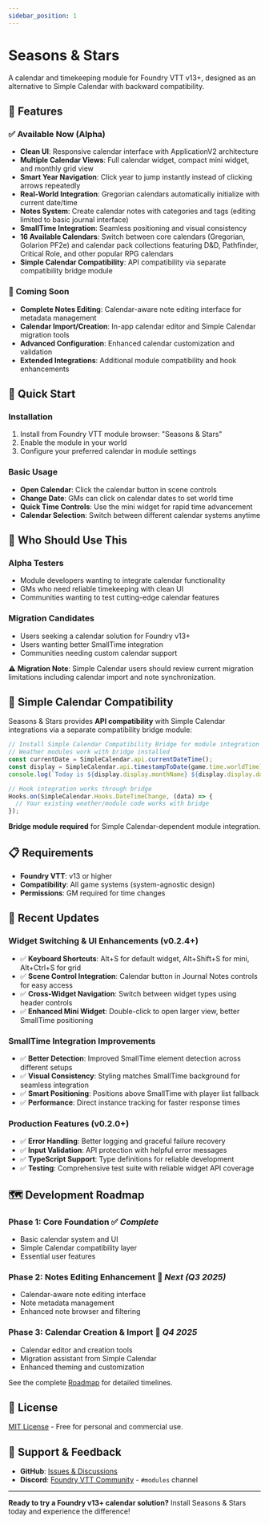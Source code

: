 ```yaml
---
sidebar_position: 1
---
```


# Seasons & Stars

A calendar and timekeeping module for Foundry VTT v13+, designed as an alternative to Simple Calendar with backward compatibility.

## 🌟 Features

### ✅ **Available Now (Alpha)**
- **Clean UI**: Responsive calendar interface with ApplicationV2 architecture
- **Multiple Calendar Views**: Full calendar widget, compact mini widget, and monthly grid view
- **Smart Year Navigation**: Click year to jump instantly instead of clicking arrows repeatedly
- **Real-World Integration**: Gregorian calendars automatically initialize with current date/time
- **Notes System**: Create calendar notes with categories and tags (editing limited to basic journal interface)
- **SmallTime Integration**: Seamless positioning and visual consistency
- **16 Available Calendars**: Switch between core calendars (Gregorian, Golarion PF2e) and calendar pack collections featuring D&D, Pathfinder, Critical Role, and other popular RPG calendars
- **Simple Calendar Compatibility**: API compatibility via separate compatibility bridge module

### 🚧 **Coming Soon**
- **Complete Notes Editing**: Calendar-aware note editing interface for metadata management
- **Calendar Import/Creation**: In-app calendar editor and Simple Calendar migration tools
- **Advanced Configuration**: Enhanced calendar customization and validation
- **Extended Integrations**: Additional module compatibility and hook enhancements

## 🚀 Quick Start

### Installation
1. Install from Foundry VTT module browser: "Seasons & Stars"
2. Enable the module in your world
3. Configure your preferred calendar in module settings

### Basic Usage
- **Open Calendar**: Click the calendar button in scene controls
- **Change Date**: GMs can click on calendar dates to set world time
- **Quick Time Controls**: Use the mini widget for rapid time advancement
- **Calendar Selection**: Switch between different calendar systems anytime

## 🎯 Who Should Use This

### **Alpha Testers**
- Module developers wanting to integrate calendar functionality
- GMs who need reliable timekeeping with clean UI
- Communities wanting to test cutting-edge calendar features

### **Migration Candidates**
- Users seeking a calendar solution for Foundry v13+
- Users wanting better SmallTime integration
- Communities needing custom calendar support

⚠️ **Migration Note**: Simple Calendar users should review current migration limitations including calendar import and note synchronization.

## 🤝 Simple Calendar Compatibility

Seasons & Stars provides **API compatibility** with Simple Calendar integrations via a separate compatibility bridge module:

```javascript
// Install Simple Calendar Compatibility Bridge for module integration
// Weather modules work with bridge installed
const currentDate = SimpleCalendar.api.currentDateTime();
const display = SimpleCalendar.api.timestampToDate(game.time.worldTime);
console.log(`Today is ${display.display.monthName} ${display.display.day}${display.display.daySuffix}`);

// Hook integration works through bridge
Hooks.on(SimpleCalendar.Hooks.DateTimeChange, (data) => {
  // Your existing weather/module code works with bridge
});
```

**Bridge module required** for Simple Calendar-dependent module integration.

## 📋 Requirements

- **Foundry VTT**: v13 or higher
- **Compatibility**: All game systems (system-agnostic design)
- **Permissions**: GM required for time changes

## 🎉 Recent Updates

### **Widget Switching & UI Enhancements** (v0.2.4+)
- ✅ **Keyboard Shortcuts**: Alt+S for default widget, Alt+Shift+S for mini, Alt+Ctrl+S for grid
- ✅ **Scene Control Integration**: Calendar button in Journal Notes controls for easy access
- ✅ **Cross-Widget Navigation**: Switch between widget types using header controls
- ✅ **Enhanced Mini Widget**: Double-click to open larger view, better SmallTime positioning

### **SmallTime Integration Improvements**
- ✅ **Better Detection**: Improved SmallTime element detection across different setups
- ✅ **Visual Consistency**: Styling matches SmallTime background for seamless integration
- ✅ **Smart Positioning**: Positions above SmallTime with player list fallback
- ✅ **Performance**: Direct instance tracking for faster response times

### **Production Features** (v0.2.0+)
- ✅ **Error Handling**: Better logging and graceful failure recovery
- ✅ **Input Validation**: API protection with helpful error messages
- ✅ **TypeScript Support**: Type definitions for reliable development
- ✅ **Testing**: Comprehensive test suite with reliable widget API coverage

## 🗺️ Development Roadmap

### **Phase 1: Core Foundation** ✅ *Complete*
- Basic calendar system and UI
- Simple Calendar compatibility layer
- Essential user features

### **Phase 2: Notes Editing Enhancement** 🚧 *Next (Q3 2025)*
- Calendar-aware note editing interface
- Note metadata management
- Enhanced note browser and filtering

### **Phase 3: Calendar Creation & Import** 📅 *Q4 2025*
- Calendar editor and creation tools
- Migration assistant from Simple Calendar
- Enhanced theming and customization

See the complete [Roadmap](roadmap) for detailed timelines.

## 📄 License

[MIT License](https://github.com/rayners/fvtt-seasons-and-stars/blob/main/LICENSE) - Free for personal and commercial use.

## 🐛 Support & Feedback

- **GitHub**: [Issues & Discussions](https://github.com/rayners/fvtt-seasons-and-stars)
- **Discord**: [Foundry VTT Community](https://discord.gg/foundryvtt) - `#modules` channel

---

**Ready to try a Foundry v13+ calendar solution?** Install Seasons & Stars today and experience the difference!